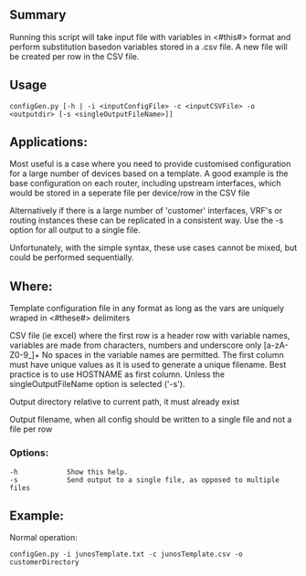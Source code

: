   

## Summary
Running this script will take input file with variables in <#this#> format
and perform substitution basedon variables stored in a .csv file. A new file will be
created per row in the CSV file.

## Usage

    configGen.py [-h | -i <inputConfigFile> -c <inputCSVFile> -o <outputdir> [-s <singleOutputFileName>]]

## Applications:
Most useful is a case where you need to provide customised configuration for a large number
of devices based on a template. A good example is the base configuration on each router, including
upstream interfaces, which would be stored in a seperate file per device/row in the CSV file

Alternatively if there is a large number of 'customer' interfaces, VRF's or routing instances
these can be replicated in a consistent way. Use the -s option for all output to a single file.

Unfortunately, with the simple syntax, these use cases cannot be mixed, but could be performed
sequentially.

## Where:
  <inputConfigFile>         Template configuration file in any format as long as the vars are uniquely
                            wraped in <#these#> delimiters
  
  <inputCSVFile>            CSV file (ie excel) where the first row is a header row with variable names,
                            variables are made from characters, numbers and underscore only [a-zA-Z0-9_]+
                            No spaces in the variable names are permitted. The first column must have unique
                            values as it is used to generate a unique filename. Best practice is to use HOSTNAME
                            as first column. Unless the singleOutputFileName option is selected ('-s'). 
  
  <outputdir>               Output directory relative to current path, it must already exist

  <singleOutputFileName>    Output filename, when all config should be written to a single file and not
                            a file per row

### Options:
    -h            Show this help.
    -s            Send output to a single file, as opposed to multiple files

  
## Example: 
Normal operation:
  
    configGen.py -i junosTemplate.txt -c junosTemplate.csv -o customerDirectory
    
